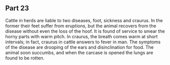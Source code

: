 ## Part 23

Cattle in herds are liable to two diseases, foot, sickness and craurus.
In the former their feet suffer from eruptions, but the animal recovers from the disease without even the loss of the hoof.
It is found of service to smear the horny parts with warm pitch.
In craurus, the breath comes warm at short intervals; in fact, craurus in cattle answers to fever in man.
The symptoms of the disease are drooping of the ears and disinclination for food.
The animal soon succumbs, and when the carcase is opened the lungs are found to be rotten.


